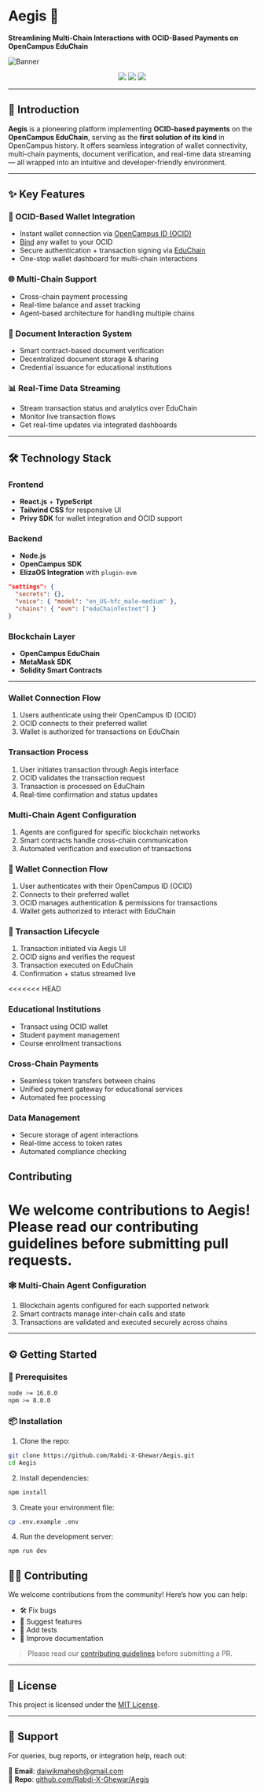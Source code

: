 # Aegis 🚀  
**Streamlining Multi-Chain Interactions with OCID-Based Payments on OpenCampus EduChain**

![Banner](https://github.com/user-attachments/assets/763d9542-406e-4e67-9067-11ecbb40ce1a)

<p align="center">
  <img src="https://img.shields.io/badge/OpenCampus-EduChain-blue" />
  <img src="https://img.shields.io/badge/OCID-Integrated-green" />
  <img src="https://img.shields.io/github/license/Rabdi-X-Ghewar/Aegis" />
</p>

---

## 🧭 Introduction

**Aegis** is a pioneering platform implementing **OCID-based payments** on the **OpenCampus EduChain**, serving as the **first solution of its kind** in OpenCampus history. It offers seamless integration of wallet connectivity, multi-chain payments, document verification, and real-time data streaming — all wrapped into an intuitive and developer-friendly environment.

---

## ✨ Key Features

### 🔐 OCID-Based Wallet Integration
- Instant wallet connection via [OpenCampus ID (OCID)](https://github.com/Rabdi-X-Ghewar/Aegis/blob/main/client/src/components/navigation/MainNav.tsx#L168)
- [Bind](https://github.com/Rabdi-X-Ghewar/Aegis/blob/main/client/src/components/navigation/MainNav.tsx#L98) any wallet to your OCID
- Secure authentication + transaction signing via [EduChain](https://github.com/Rabdi-X-Ghewar/Aegis/blob/main/client/src/main.tsx#L68)
- One-stop wallet dashboard for multi-chain interactions

### 🌐 Multi-Chain Support
- Cross-chain payment processing
- Real-time balance and asset tracking
- Agent-based architecture for handling multiple chains

### 📄 Document Interaction System
- Smart contract-based document verification
- Decentralized document storage & sharing
- Credential issuance for educational institutions

### 📊 Real-Time Data Streaming
- Stream transaction status and analytics over EduChain
- Monitor live transaction flows
- Get real-time updates via integrated dashboards

---

## 🛠️ Technology Stack

### Frontend
- **React.js** + **TypeScript**
- **Tailwind CSS** for responsive UI
- **Privy SDK** for wallet integration and OCID support

### Backend
- **Node.js**
- **OpenCampus SDK**
- **ElizaOS Integration** with `plugin-evm`

```json
"settings": {
  "secrets": {},
  "voice": { "model": "en_US-hfc_male-medium" },
  "chains": { "evm": ["eduChainTestnet"] }
}
```

### Blockchain Layer
- **OpenCampus EduChain**
- **MetaMask SDK**
- **Solidity Smart Contracts**

---


### Wallet Connection Flow
1. Users authenticate using their OpenCampus ID (OCID)
2. OCID connects to their preferred wallet
3. Wallet is authorized for transactions on EduChain

### Transaction Process
1. User initiates transaction through Aegis interface
2. OCID validates the transaction request
3. Transaction is processed on EduChain
4. Real-time confirmation and status updates

### Multi-Chain Agent Configuration
1. Agents are configured for specific blockchain networks
2. Smart contracts handle cross-chain communication
3. Automated verification and execution of transactions

### 🔗 Wallet Connection Flow
1. User authenticates with their OpenCampus ID (OCID)
2. Connects to their preferred wallet
3. OCID manages authentication & permissions for transactions
4. Wallet gets authorized to interact with EduChain

### 💸 Transaction Lifecycle
1. Transaction initiated via Aegis UI
2. OCID signs and verifies the request
3. Transaction executed on EduChain
4. Confirmation + status streamed live

<<<<<<< HEAD
### Educational Institutions
- Transact using OCID wallet
- Student payment management
- Course enrollment transactions

### Cross-Chain Payments
- Seamless token transfers between chains
- Unified payment gateway for educational services
- Automated fee processing

### Data Management
- Secure storage of agent interactions
- Real-time access to token rates
- Automated compliance checking

## Contributing
We welcome contributions to Aegis! Please read our contributing guidelines before submitting pull requests.
=======
### 🕸️ Multi-Chain Agent Configuration
1. Blockchain agents configured for each supported network
2. Smart contracts manage inter-chain calls and state
3. Transactions are validated and executed securely across chains
---

## ⚙️ Getting Started

### 🔧 Prerequisites

```bash
node >= 16.0.0
npm >= 8.0.0
```

### 📦 Installation

1. Clone the repo:

```bash
git clone https://github.com/Rabdi-X-Ghewar/Aegis.git
cd Aegis
```

2. Install dependencies:

```bash
npm install
```

3. Create your environment file:

```bash
cp .env.example .env
```

4. Run the development server:

```bash
npm run dev
```

## 👨‍💻 Contributing

We welcome contributions from the community! Here’s how you can help:
- 🛠️ Fix bugs
- 🧠 Suggest features
- 🧪 Add tests
- 🧹 Improve documentation

> Please read our [contributing guidelines](CONTRIBUTING.md) before submitting a PR.

---

## 🪪 License

This project is licensed under the [MIT License](LICENSE).

---

## 💬 Support

For queries, bug reports, or integration help, reach out:

📩 **Email**: daiwikmahesh@gmail.com  
📂 **Repo**: [github.com/Rabdi-X-Ghewar/Aegis](https://github.com/Rabdi-X-Ghewar/Aegis)

